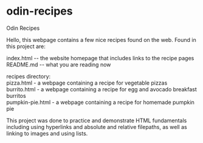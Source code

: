 # odin-recipes

Odin Recipes

Hello, this webpage contains a few nice recipes found on the web. 
Found in this project are:

index.html -- the website homepage that includes links to the recipe pages
README.md  -- what you are reading now

recipes directory: <br />
pizza.html - a webpage containing a recipe for vegetable pizzas <br />
burrito.html - a webpage containing a recipe for egg and avocado breakfast burritos <br />
pumpkin-pie.html - a webpage containing a recipe for homemade pumpkin pie <br />

This project was done to practice and demonstrate HTML fundamentals including using hyperlinks and absolute and relative filepaths, as well as linking to images and using lists.
